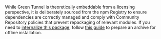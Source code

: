 While Green Tunnel is theoretically embeddable from a licensing perspective, it is deliberately sourced from the npm Registry to ensure dependencies are correctly managed and comply with Community Repository policies that prevent repackaging of relevant modules. If you need to [internalize this package](https://docs.chocolatey.org/en-us/guides/create/recompile-packages), follow [this guide](http://www.leanpro.cn/docs/leanrunner/en/shared/npm_offline) to prepare an archive for offline installation. 